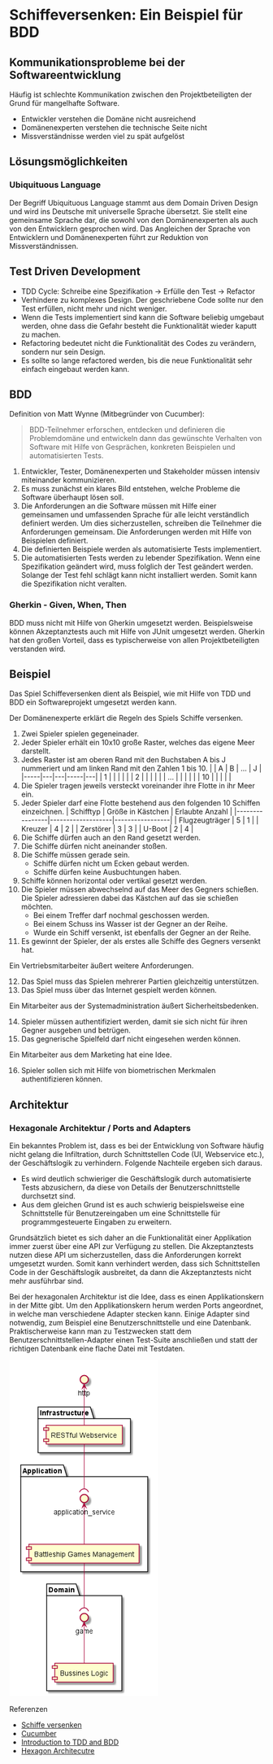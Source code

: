 # Schiffeversenken: Ein Beispiel für BDD

## Kommunikationsprobleme bei der Softwareentwicklung

Häufig ist schlechte Kommunikation zwischen den Projektbeteiligten der Grund für mangelhafte Software.

- Entwickler verstehen die Domäne nicht ausreichend
- Domänenexperten verstehen die technische Seite nicht
- Missverständnisse werden viel zu spät aufgelöst

## Lösungsmöglichkeiten

### Ubiquituous Language

Der Begriff Ubiquituous Language stammt aus dem Domain Driven Design und wird ins Deutsche mit universelle Sprache übersetzt. Sie stellt eine gemeinsame Sprache dar, die sowohl von den Domänenexperten als auch von den Entwicklern gesprochen wird. Das Angleichen der Sprache von Entwicklern und Domänenexperten führt zur Reduktion von Missverständnissen.

## Test Driven Development

- TDD Cycle: Schreibe eine Spezifikation -> Erfülle den Test -> Refactor
- Verhindere zu komplexes Design. Der geschriebene Code sollte nur den Test erfüllen, nicht mehr und nicht weniger.
- Wenn die Tests implementiert sind kann die Software beliebig umgebaut werden, ohne dass die Gefahr besteht die Funktionalität wieder kaputt zu machen.
- Refactoring bedeutet nicht die Funktionalität des Codes zu verändern, sondern nur sein Design.
- Es sollte so lange refactored werden, bis die neue Funktionalität sehr einfach eingebaut werden kann.

## BDD

Definition von Matt Wynne (Mitbegründer von Cucumber):

> BDD-Teilnehmer erforschen, entdecken und definieren die Problemdomäne und entwickeln dann das gewünschte
> Verhalten von Software mit Hilfe von Gesprächen, konkreten Beispielen und automatisierten Tests.

1. Entwickler, Tester, Domänenexperten und Stakeholder müssen intensiv miteinander kommunizieren.
2. Es muss zunächst ein klares Bild entstehen, welche Probleme die Software überhaupt lösen soll.
3. Die Anforderungen an die Software müssen mit Hilfe einer gemeinsamen und umfassenden Sprache für alle leicht verständlich definiert werden. Um dies sicherzustellen, schreiben die Teilnehmer die Anforderungen gemeinsam. Die Anforderungen werden mit Hilfe von Beispielen definiert.
4. Die definierten Beispiele werden als automatisierte Tests implementiert.
5. Die automatisierten Tests werden zu lebender Spezifikation. Wenn eine Spezifikation geändert wird, muss folglich der Test geändert werden. Solange der Test fehl schlägt kann nicht installiert werden. Somit kann die Spezifikation nicht veralten.

### Gherkin - Given, When, Then

BDD muss nicht mit Hilfe von Gherkin umgesetzt werden. Beispielsweise können Akzeptanztests auch mit Hilfe von JUnit umgesetzt werden. Gherkin hat den großen Vorteil, dass es typischerweise von allen Projektbeteiligten verstanden wird.

## Beispiel

Das Spiel Schiffeversenken dient als Beispiel, wie mit Hilfe von TDD und BDD ein Softwareprojekt umgesetzt werden kann.

Der Domänenexperte erklärt die Regeln des Spiels Schiffe versenken.

1. Zwei Spieler spielen gegeneinader.
2. Jeder Spieler erhält ein 10x10 große Raster, welches das eigene Meer darstellt.
3. Jedes Raster ist am oberen Rand mit den Buchstaben A bis J nummeriert und am linken Rand mit den Zahlen 1 bis 10.
    |     | A | B | ... | J |
    |-----|---|---|-----|---|
    | 1   |   |   |     |   |
    | 2   |   |   |     |   |
    | ... |   |   |     |   |
    | 10  |   |   |     |   |
4. Die Spieler tragen jeweils versteckt voreinander ihre Flotte in ihr Meer ein.
5. Jeder Spieler darf eine Flotte bestehend aus den folgenden 10 Schiffen einzeichnen.
    | Schifftyp      | Größe in Kästchen | Erlaubte Anzahl |
    |----------------|-------------------|-----------------|
    | Flugzeugträger | 5                 | 1               |
    | Kreuzer        | 4                 | 2               |
    | Zerstörer      | 3                 | 3               |
    | U-Boot         | 2                 | 4               |
6. Die Schiffe dürfen auch an den Rand gesetzt werden.
7. Die Schiffe dürfen nicht aneinander stoßen.
8. Die Schiffe müssen gerade sein.
    - Schiffe dürfen nicht um Ecken gebaut werden.
    - Schiffe dürfen keine Ausbuchtungen haben.
9. Schiffe können horizontal oder vertikal gesetzt werden.
10. Die Spieler müssen abwechselnd auf das Meer des Gegners schießen. Die Spieler adressieren dabei das Kästchen auf das sie schießen möchten.
    - Bei einem Treffer darf nochmal geschossen werden.
    - Bei einem Schuss ins Wasser ist der Gegner an der Reihe.
    - Wurde ein Schiff versenkt, ist ebenfalls der Gegner an der Reihe.
11. Es gewinnt der Spieler, der als erstes alle Schiffe des Gegners versenkt hat.

Ein Vertriebsmitarbeiter äußert weitere Anforderungen.

12. Das Spiel muss das Spielen mehrerer Partien gleichzeitig unterstützen.
13. Das Spiel muss über das Internet gespielt werden können.

Ein Mitarbeiter aus der Systemadministration äußert Sicherheitsbedenken.

14. Spieler müssen authentifiziert werden, damit sie sich nicht für ihren Gegner ausgeben und betrügen.
15. Das gegnerische Spielfeld darf nicht eingesehen werden können.

Ein Mitarbeiter aus dem Marketing hat eine Idee.

16. Spieler sollen sich mit Hilfe von biometrischen Merkmalen authentifizieren können.

## Architektur

### Hexagonale Architektur / Ports and Adapters

Ein bekanntes Problem ist, dass es bei der Entwicklung von Software häufig nicht gelang die Infiltration, durch Schnittstellen Code (UI, Webservice etc.), der Geschäftslogik zu verhindern.
Folgende Nachteile ergeben sich daraus.

- Es wird deutlich schwieriger die Geschäftslogik durch automatisierte Tests abzusichern, da diese von Details der Benutzerschnittstelle durchsetzt sind.
- Aus dem gleichen Grund ist es auch schwierig beispielsweise eine Schnittstelle für Benutzereingaben um eine Schnittstelle für programmgesteuerte Eingaben zu erweitern.

Grundsätzlich bietet es sich daher an die Funktionalität einer Applikation immer zuerst über eine API zur Verfügung zu stellen. Die Akzeptanztests nutzen diese API um sicherzustellen, dass die Anforderungen korrekt umgesetzt wurden. Somit kann verhindert werden, dass sich Schnittstellen Code in der Geschäftslogik ausbreitet, da dann die Akzeptanztests nicht mehr ausführbar sind.

Bei der hexagonalen Architektur ist die Idee, dass es einen Applikationskern in der Mitte gibt. Um den Applikationskern herum werden Ports angeordnet, in welche man verschiedene Adapter stecken kann. Einige Adapter sind notwendig, zum Beispiel eine Benutzerschnittstelle und eine Datenbank. Praktischerweise kann man zu Testzwecken statt dem Benutzerschnittstellen-Adapter einen Test-Suite anschließen und statt der richtigen Datenbank eine flache Datei mit Testdaten.

![Components](./components.png)

Referenzen

- [Schiffe versenken](https://de.wikipedia.org/wiki/Schiffe_versenken)
- [Cucumber](https://cucumber.io/)
- [Introduction to TDD and BDD](https://cucumber.io/blog/bdd/intro-to-bdd-and-tdd/)
- [Hexagon Architecutre](https://web.archive.org/web/20180822100852/http://alistair.cockburn.us/Hexagonal+architecture)
